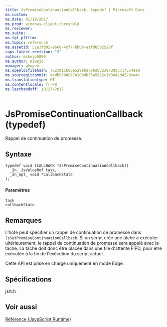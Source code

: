 ```yaml
---
title: JsPromiseContinuationCallback, typedef | Microsoft Docs
ms.custom: 
ms.date: 01/18/2017
ms.prod: windows-client-threshold
ms.reviewer: 
ms.suite: 
ms.tgt_pltfrm: 
ms.topic: reference
ms.assetid: 51a3fd02-9668-4cf7-bb0b-e1fd03b2528f
caps.latest.revision: "3"
author: mikejo5000
ms.author: mikejo
manager: ghogen
ms.openlocfilehash: 762391cb66e5298bd70beb3238720d3717554ae0
ms.sourcegitcommit: aadb9588877418b8b55a5612c1d3842d4520ca4c
ms.translationtype: HT
ms.contentlocale: fr-FR
ms.lasthandoff: 10/27/2017
---
```

# <a name="jspromisecontinuationcallback-typedef"></a>JsPromiseContinuationCallback (typedef)
Rappel de continuation de promesse.  
  
## <a name="syntax"></a>Syntaxe  
  
```  
typedef void (CALLBACK *JsPromiseContinuationCallback)(  
  _In_ JsValueRef task,  
  _In_opt_ void *callbackState  
);  
```  
  
#### <a name="parameters"></a>Paramètres  
 `task`  
  `callbackState`  
  
## <a name="remarks"></a>Remarques  
 L'hôte peut spécifier un rappel de continuation de promesse dans `JsSetPromiseContinuationCallback`. Si un script crée une tâche à exécuter ultérieurement, le rappel de continuation de promesse sera appelé avec la tâche. La tâche doit donc être placée dans une file d'attente FIFO, pour être exécutée à la fin de l'exécution du script actuel.  
  
 Cette API est prise en charge uniquement en mode Edge.  
  
## <a name="requirements"></a>Spécifications  
 jsrt.h  
  
## <a name="see-also"></a>Voir aussi  
 [Référence (JavaScript Runtime)](../chakra-hosting/reference-javascript-runtime.md)
